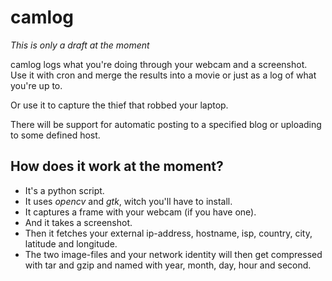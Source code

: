 camlog
======

_This is only a draft at the moment_

camlog logs what you're doing through your webcam and a screenshot. Use
it with cron and merge the results into a movie or just as a log of what
you're up to.

Or use it to capture the thief that robbed your laptop.

There will be support for automatic posting to a specified blog or
uploading to some defined host.

How does it work at the moment?
-------------------------------

* It's a python script.
* It uses *opencv* and *gtk*, witch you'll have to install.
* It captures a frame with your webcam (if you have one).
* And it takes a screenshot.
* Then it fetches your external ip-address, hostname, isp, country,
  city, latitude and longitude.
* The two image-files and your network identity will then get
  compressed with tar and gzip and named with year, month, day,
  hour and second.

